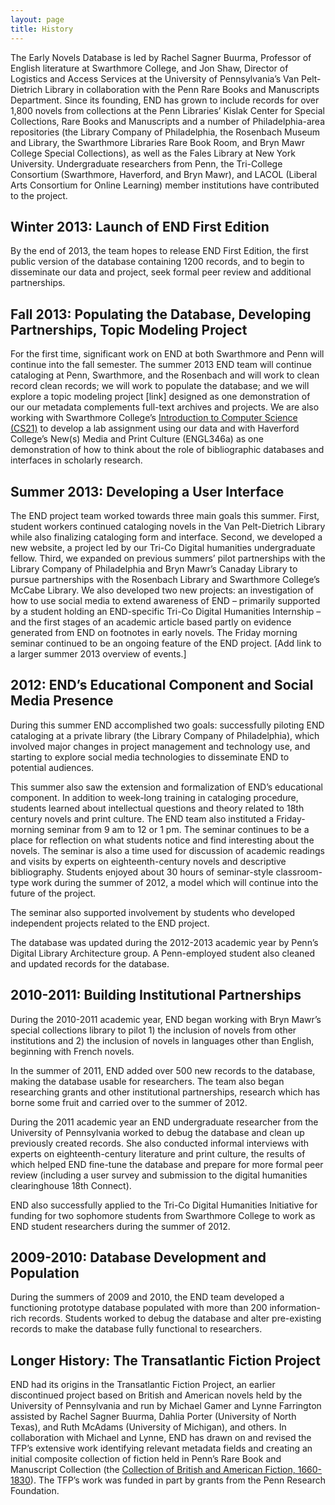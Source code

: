 ```yaml
---
layout: page
title: History
---
```


The Early Novels Database is led by Rachel Sagner Buurma, Professor of English literature at Swarthmore College, and Jon Shaw, Director of Logistics and Access Services at the University of Pennsylvania’s Van Pelt-Dietrich Library in collaboration with the Penn Rare Books and Manuscripts Department. Since its founding, END has grown to include records for over 1,800 novels from collections at the Penn Libraries’ Kislak Center for Special Collections, Rare Books and Manuscripts and a number of Philadelphia-area repositories (the Library Company of Philadelphia, the Rosenbach Museum and Library, the Swarthmore Libraries Rare Book Room, and Bryn Mawr College Special Collections), as well as the Fales Library at New York University. Undergraduate researchers from Penn, the Tri-College Consortium (Swarthmore, Haverford, and Bryn Mawr), and LACOL (Liberal Arts Consortium for Online Learning) member institutions have contributed to the project.

## Winter 2013: Launch of END First Edition

By the end of 2013, the team hopes to release END First Edition, the first public version of the database containing 1200 records, and to begin to disseminate our data and project, seek formal peer review and additional partnerships.

## Fall 2013: Populating the Database, Developing Partnerships, Topic Modeling Project

For the first time, significant work on END at both Swarthmore and Penn will continue into the fall semester. The summer 2013 END team will continue cataloging at Penn, Swarthmore, and the Rosenbach and will work to clean record clean records; we will work to populate the database; and we will explore a topic modeling project [link] designed as one demonstration of our our metadata complements full-text archives and projects. We are also working with Swarthmore College’s [Introduction to Computer Science (CS21)](https://www.cs.swarthmore.edu/~richardw/cs21/) to develop a lab assignment using our data and with Haverford College’s New(s) Media and Print Culture (ENGL346a) as one demonstration of how to think about the role of bibliographic databases and interfaces in scholarly research.

## Summer 2013: Developing a User Interface

The END project team worked towards three main goals this summer. First, student workers continued cataloging novels in the Van Pelt-Dietrich Library while also finalizing cataloging form and interface. Second, we developed a new website, a project led by our Tri-Co Digital humanities undergraduate fellow. Third, we expanded on previous summers’ pilot partnerships with the Library Company of Philadelphia and Bryn Mawr’s Canaday Library to pursue partnerships with the Rosenbach Library and Swarthmore College’s McCabe Library. We also developed two new projects: an investigation of how to use social media to extend awareness of END – primarily supported by a student holding an END-specific Tri-Co Digital Humanities Internship – and the first stages of an academic article based partly on evidence generated from END on footnotes in early novels. The Friday morning seminar continued to be an ongoing feature of the END project. [Add link to a larger summer 2013 overview of events.]

## 2012: END’s Educational Component and Social Media Presence

During this summer END accomplished two goals: successfully piloting END cataloging at a private library (the Library Company of Philadelphia), which involved major changes in project management and technology use, and starting to explore social media technologies to disseminate END to potential audiences.

This summer also saw the extension and formalization of END’s educational component. In addition to week-long training in cataloging procedure,  students learned about intellectual questions and theory related to 18th century novels and print culture. The END team also instituted a Friday-morning seminar from 9 am to 12 or 1 pm. The seminar continues to be a place for reflection on what students notice and find interesting about the novels. The seminar is also a time used for discussion of academic readings and visits by experts on eighteenth-century novels and descriptive bibliography. Students enjoyed about 30 hours of seminar-style classroom-type work during the summer of 2012, a model which will continue into the future of the project.

The seminar also supported involvement by students who developed independent projects related to the END project.

The database was updated during the 2012-2013 academic year by Penn’s Digital Library Architecture group. A Penn-employed student also cleaned and updated records for the database.

## 2010-2011: Building Institutional Partnerships

During the 2010-2011 academic year, END began working with Bryn Mawr’s special collections library to pilot 1) the inclusion of novels from other institutions and 2) the inclusion of novels in languages other than English, beginning with French novels.

In the summer of 2011, END added over 500 new records to the database, making the database usable for researchers. The team also began researching grants and other institutional partnerships, research which has borne some fruit and carried over to the summer of 2012.

During the 2011 academic year an END undergraduate researcher from the University of Pennsylvania worked to debug the database and clean up previously created records. She also conducted informal interviews with experts on eighteenth-century literature and print culture, the results of which helped END fine-tune the database and prepare for more formal peer review (including a user survey and submission to the digital humanities clearinghouse 18th Connect).

END also successfully applied to the Tri-Co Digital Humanities Initiative for funding for two sophomore students from Swarthmore College to work as END student researchers during the summer of 2012.

## 2009-2010: Database Development and Population

During the summers of 2009 and 2010, the END team developed a functioning prototype database populated with more than 200 information-rich records. Students worked to debug the database and alter pre-existing records to make the database fully functional to researchers.

## Longer History: The Transatlantic Fiction Project

END had its origins in the Transatlantic Fiction Project, an earlier discontinued project based on British and American novels held by the University of Pennsylvania and run by Michael Gamer and Lynne Farrington assisted by Rachel Sagner Buurma, Dahlia Porter (University of North Texas), and Ruth McAdams (University of Michigan), and others. In collaboration with Michael and Lynne, END has drawn on and revised the TFP’s extensive work identifying relevant metadata fields and creating an initial composite collection of fiction held in Penn’s Rare Book and Manuscript Collection (the [Collection of British and American Fiction, 1660-1830](http://franklin.library.upenn.edu/search.html?q=Collection%20of%20British%20and%20American%20Fiction%201660%201830%20%28University%20of%20Pennsylvania%29&qt=dla-author)). The TFP’s work was funded in part by grants from the Penn Research Foundation.
